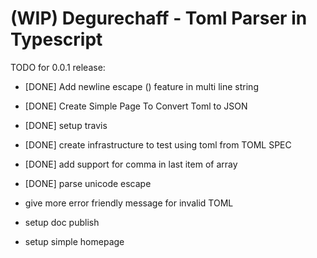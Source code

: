 (WIP) Degurechaff - Toml Parser in Typescript
=================

TODO for 0.0.1 release:

- [DONE] Add newline escape (\) feature in multi line string
- [DONE] Create Simple Page To Convert Toml to JSON
- [DONE] setup travis
- [DONE] create infrastructure to test using toml from TOML SPEC
- [DONE] add support for comma in last item of array
- [DONE] parse unicode escape

- give more error friendly message for invalid TOML
- setup doc publish
- setup simple homepage

